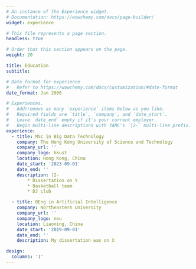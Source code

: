 ```yaml
---
# An instance of the Experience widget.
# Documentation: https://wowchemy.com/docs/page-builder/
widget: experience

# This file represents a page section.
headless: true

# Order that this section appears on the page.
weight: 20

title: Education
subtitle:

# Date format for experience
#   Refer to https://wowchemy.com/docs/customization/#date-format
date_format: Jan 2006

# Experiences.
#   Add/remove as many `experience` items below as you like.
#   Required fields are `title`, `company`, and `date_start`.
#   Leave `date_end` empty if it's your current employer.
#   Begin multi-line descriptions with YAML's `|2-` multi-line prefix.
experience:
  - title: MSc in Big Data Technology
    company: The Hong Kong University of Science and Technology
    company_url: ''
    company_logo: hkust
    location: Hong Kong, China
    date_start: '2023-09-01'
    date_end: ''
    description: |2-
        * Dissertation on Y
        * Basketball team
        * DJ club

  - title: BEng in Artificial Intelligence
    company: Northeastern University
    company_url: ''
    company_logo: neu
    location: Liaoning, China
    date_start: '2019-09-01'
    date_end: ''
    description: My dissertation was on X

design:
  columns: '1'
---
```

